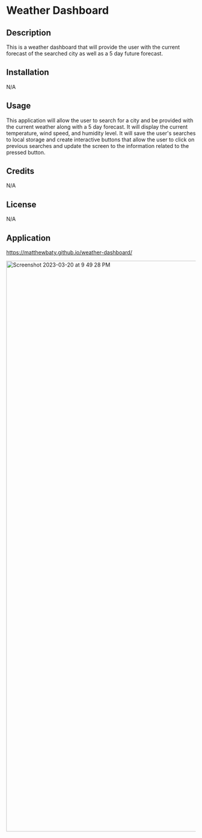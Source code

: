 # Weather Dashboard

## Description

This is a weather dashboard that will provide the user with the current forecast of the searched city as well as a 5 day future forecast.

## Installation

N/A

## Usage

This application will allow the user to search for a city and be provided with the current weather along with a 5 day forecast. It will display the current temperature, wind speed, and humidity level. It will save the user's searches to local storage and create interactive buttons that allow the user to click on previous searches and update the screen to the information related to the pressed button. 

## Credits

N/A

## License

N/A

## Application

https://matthewbaty.github.io/weather-dashboard/

<img width="1518" alt="Screenshot 2023-03-20 at 9 49 28 PM" src="https://user-images.githubusercontent.com/122696885/226501702-57b1815e-a141-485a-bb6d-3c9c1af3c279.png">
